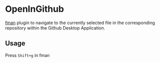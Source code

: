 # OpenInGithub
[fman](https://fman.io) plugin to navigate to the currently selected file in the corresponding repository within the Github Desktop Application.

## Usage
Press `Shift+g` in fman
